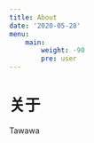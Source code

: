 ```yaml
---
title: About
date: '2020-05-28'
menu:
    main: 
        weight: -90
        pre: user
---
```

# 关于
Tawawa